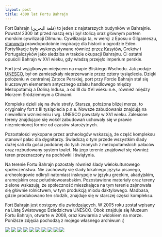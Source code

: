 ```yaml
---
layout: post
title: 4300 lat Fortu Bahrajn
---
```


Fort Bahrajn (قلعة البحرين) to jeden z najstarszych budynków w Bahrajnie. Powstał 2300 lat przed naszą erą i był stolicą oraz głównym portem morskim cywilizacji Dilmunu. Cywilizacja ta, w wersji z Eposu o Gilgameszu, [stanowiła](https://archive.org/details/sumerianstheirhi00samu/page/148/mode/) prawdopodobnie inspirację dla historii o ogrodzie Eden. Fortyfikacje były wykorzystywane również przez [Kasytów](https://pl.wikipedia.org/wiki/Kasyci), Greków i Portugalczyków jako siedziba w trakcie okupacji Bahrajnu. Ci ostatni opuścili Bahrajn w XVI wieku, gdy władzę przejęło imperium perskie.  

Fort jest wyjątkowym miejscem na mapie Bliskiego Wschodu. Jak podaje [UNESCO](https://whc.unesco.org/en/list/1192), był on zamieszkały nieprzerwanie przez cztery tysiąclecia. Dzięki położeniu w centralnej Zatoce Perskiej, port przy Forcie Bahrajn stał się kluczowym elementem antycznego szlaku handlowego między Mezopotamią a Doliną Indusu, a od III do XVI wieku n.e., również między Morzem Śródziemnym a Chinami. 

Kompleks dzieli się na dwie strefy. Starsza, położona bliżej morza, to oryginalny fort z III tysiąclecia p.n.e. Nowsze zabudowania znajdują na niewielkim wzniesieniu i wg. UNESCO powstały w XVI wieku. Zalesione tereny znajdujące się wokół zabudowań uchowały się w prawie niezmienionej formie od czasów starożytnych. 

Pozostałości wykopane przez archeologów wskazują, że część kompleksu stanowił pałac dla dygnitarzy. Świadczą o tym przede wszystkim ślady dużej sali dla gości podobnej do tych znanych z mezopotamskich pałaców oraz rozbudowany system toalet. Na jego terenie znajdował się również teren przeznaczony na pochówki i świątynia. 

Na terenie Fortu Bahrajn pozostały również ślady wielokulturowego społeczeństwa. Nie zachowały się ślady lokalnego języka pisanego, archeologowie odkryli natomiast inskrypcje w języku greckim, akadyjskim, aramejskim oraz południowoarabskim. Pozostawione materiały oraz tereny zielone wskazują, że społeczność mieszkająca na tym terenie zajmowała się głównie rolnictwem, w tym produkcją miodu daktylowego. Madbasa, gdzie produkowano ten słodzik, znajduje się w starszej części kompleksu. 

[Fort Bahrajn](https://goo.gl/maps/HW5eCP674tvhhtyP8) jest dostępny dla zwiedzających. W 2005 roku został wpisany na Listę Światowego Dziedzictwa UNESCO. Obok znajduje się Muzeum Fortu Bahrajn, otwarte w 2008, oraz kawiarnia z widokiem na morze. Poniższe zdjęcia pochodzą z mojego własnego archiwum :) 

![](https://i.postimg.cc/SxzF3hLZ/20230113-153728977-i-OS.jpg)
![](https://i.postimg.cc/vHTd794w/20230113-153729247-i-OS.jpg)
![](https://i.postimg.cc/D0j3kfYN/20230113-153729494-i-OS.jpg)
![](https://i.postimg.cc/6Qrs6fmn/20230113-153730086-i-OS.jpg)
![](https://i.postimg.cc/0NRRqBc9/20230113-153730690-i-OS.jpg)
![](https://i.postimg.cc/CxZS0D0s/20230113-153730966-i-OS.jpg)
![](https://i.postimg.cc/9QHhj6n6/20211230-111535828-i-OS.jpg)
![](https://i.postimg.cc/ncgL9Sw2/20120204-145224000-i-OS.jpg)
![](https://i.postimg.cc/WbkvCNXm/20120204-145350000-i-OS.jpg)
![](https://i.postimg.cc/cL7N1Dqr/20210313-113408769-i-OS.jpg)
